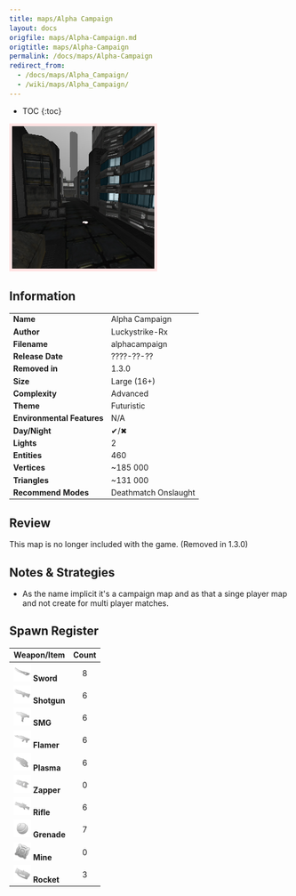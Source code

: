 ```yaml
---
title: maps/Alpha Campaign
layout: docs
origfile: maps/Alpha-Campaign.md
origtitle: maps/Alpha-Campaign
permalink: /docs/maps/Alpha-Campaign
redirect_from:
  - /docs/maps/Alpha_Campaign/
  - /wiki/maps/Alpha_Campaign/
---
```

* TOC
{:toc}
<img style='border:5px solid #ffe0e0e0' src="../images/maps/alphacampaign.png" width="256px" />

## Information

|                            |                                         |
|----------------------------|-----------------------------------------|
| **Name**                   | Alpha Campaign                          |
| **Author**                 | Luckystrike-Rx                          |
| **Filename**               | alphacampaign                           |
| **Release Date**           | ????-??-??                              |
| **Removed in**             | 1.3.0                                   |
| **Size**                   | Large (16+)                             |
| **Complexity**             | Advanced                                |
| **Theme**                  | Futuristic                              |
| **Environmental Features** | N/A                                     |
| **Day/Night**              | ✔/✖                                    |
| **Lights**                 | 2                                       |
| **Entities**               | 460                                     |
| **Vertices**               | ~185 000                                |
| **Triangles**              | ~131 000                                |
| **Recommend Modes**        | Deathmatch Onslaught                    |

## Review

This map is no longer included with the game. (Removed in 1.3.0)

## Notes & Strategies

- As the name implicit it's a campaign map and as that a singe player map and not create for multi player matches.

## Spawn Register

| Weapon/Item                                                         | Count |
|---------------------------------------------------------------------|:-----:|
| <img src="../images/weapons/sword.png" width="32px"/> **Sword**     |   8   |
| <img src="../images/weapons/shotgun.png" width="32px"/> **Shotgun** |   6   |
| <img src="../images/weapons/smg.png" width="32px"/> **SMG**         |   6   |
| <img src="../images/weapons/flamer.png" width="32px"/> **Flamer**   |   6   |
| <img src="../images/weapons/plasma.png" width="32px"/> **Plasma**   |   6   |
| <img src="../images/weapons/zapper.png" width="32px"/> **Zapper**   |   0   |
| <img src="../images/weapons/rifle.png" width="32px"/> **Rifle**     |   6   |
| <img src="../images/weapons/grenade.png" width="32px"/> **Grenade** |   7   |
| <img src="../images/weapons/mine.png" width="32px"/> **Mine**       |   0   |
| <img src="../images/weapons/rocket.png" width="32px"/> **Rocket**   |   3   |
